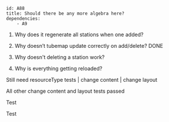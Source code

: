 ````
id: A88
title: Should there be any more algebra here?
dependencies: 
    - A9
````
1. Why does it regenerate all stations when one added?

1. Why doesn’t tubemap update correctly on add/delete? DONE

1. Why doesn't deleting a station work?

1. Why is everything getting reloaded?

Still need resourceType tests | change content | change layout

All other change content and layout tests passed

Test

Test